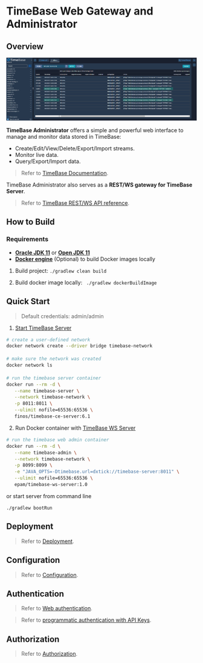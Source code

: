 # TimeBase Web Gateway and Administrator

## Overview 

![](img/web-admin.png)

**TimeBase Administrator** offers a simple and powerful web interface to manage and monitor data stored in TimeBase:

* Create/Edit/View/Delete/Export/Import streams.
* Monitor live data.
* Query/Export/Import data.

> Refer to [TimeBase Documentation](https://kb.timebase.info/community/development/tools/Web%20Admin/admin_guide).

TimeBase Administrator also serves as a **REST/WS gateway for TimeBase Server**. 

> Refer to [TimeBase REST/WS API reference](https://webadmin.timebase.info/api/v0/docs/index.html).

## How to Build

### Requirements

* **[Oracle JDK 11](https://docs.oracle.com/javase/11/docs/technotes/guides/install/install_overview.html)** or **[Open JDK 11](https://adoptopenjdk.net/)**
* **[Docker engine](https://docs.docker.com/engine/installation/)** (Optional) to build Docker images locally

1. Build project:
    ```./gradlew clean build```   
    
2. Build docker image locally:
    ``` ./gradlew dockerBuildImage```

## Quick Start 

> Default credentials: admin/admin

1. [Start TimeBase Server](https://kb.timebase.info/community/overview/quick-start)
```bash
# create a user-defined network
docker network create --driver bridge timebase-network

# make sure the network was created
docker network ls

# run the timebase server container
docker run --rm -d \
   --name timebase-server \
   --network timebase-network \
   -p 8011:8011 \
   --ulimit nofile=65536:65536 \
   finos/timebase-ce-server:6.1
```
2. Run Docker container with [TimeBase WS Server](https://hub.docker.com/r/epam/timebase-ws-server)

```bash
# run the timebase web admin container
docker run --rm -d \
   --name timebase-admin \
   --network timebase-network \
   -p 8099:8099 \
   -e "JAVA_OPTS=-Dtimebase.url=dxtick://timebase-server:8011" \
   --ulimit nofile=65536:65536 \
   epam/timebase-ws-server:1.0
```
or start server from command line

```
./gradlew bootRun
```

## Deployment 

> Refer to [Deployment](https://github.com/epam/TimebaseWS/tree/main/guide/deployment.md).

## Configuration 

> Refer to [Configuration](https://github.com/epam/TimebaseWS/blob/main/guide/configuration.md).

## Authentication 

> Refer to [Web authentication](https://github.com/epam/TimebaseWS/blob/main/guide/authentication/web-auth.md).

> Refer to [programmatic authentication with API Keys](https://github.com/epam/TimebaseWS/blob/main/guide/authentication/api-keys.md).

## Authorization 

> Refer to [Authorization](https://github.com/epam/TimebaseWS/tree/main/guide/authorization/authorization.md).

